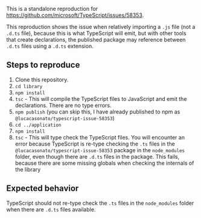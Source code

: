 This is a standalone reproduction for
https://github.com/microsoft/TypeScript/issues/58353.

This reproduction shows the issue when relatively importing a `.js` file (not a
`.d.ts` file), because this is what TypeScript will emit, but with other tools
that create declarations, the published package may reference between `.d.ts`
files using a `.d.ts` extension.

## Steps to reproduce

1. Clone this repository.
2. `cd library`
3. `npm install`
4. `tsc` - This will compile the TypeScript files to JavaScript and emit the
   declarations. There are no type errors.
5. `npm publish` (you can skip this, I have already published to npm as
   `@lucacasonato/typescript-issue-58353`)
6. `cd ../application`
7. `npm install`
8. `tsc` - This will type check the TypeScript files. You will encounter an
   error because TypeScript is re-type checking the `.ts` files in the
   `@lucacasonato/typescript-issue-58353` package in the `node_modules` folder,
   even though there are `.d.ts` files in the package. This fails, because there
   are some missing globals when checking the internals of the library

## Expected behavior

TypeScript should not re-type check the `.ts` files in the `node_modules` folder
when there are `.d.ts` files available.

